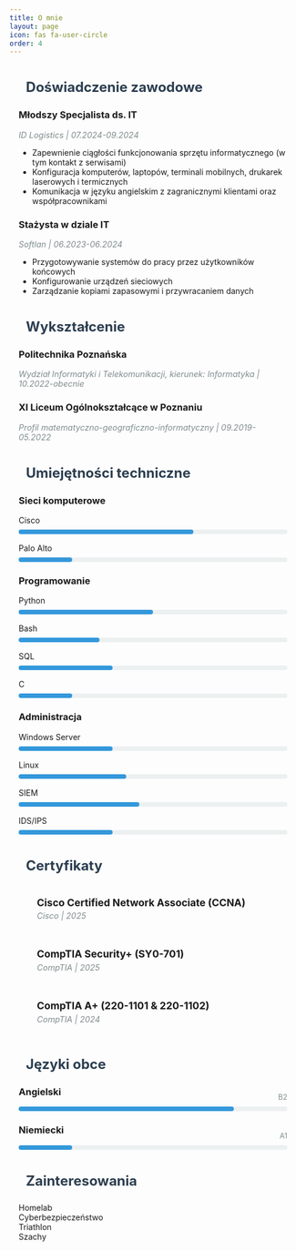 ```yaml
---
title: O mnie
layout: page
icon: fas fa-user-circle
order: 4
---
```


<div class="about-container">

<div class="section-header">
  <i class="fas fa-briefcase"></i>
  <h2>Doświadczenie zawodowe</h2>
</div>

<div class="experience-item">
  <h3>Młodszy Specjalista ds. IT</h3>
  <div class="meta">ID Logistics | 07.2024-09.2024</div>
  <ul>
    <li>Zapewnienie ciągłości funkcjonowania sprzętu informatycznego (w tym kontakt z serwisami)</li>
    <li>Konfiguracja komputerów, laptopów, terminali mobilnych, drukarek laserowych i termicznych</li>
    <li>Komunikacja w języku angielskim z zagranicznymi klientami oraz współpracownikami</li>
  </ul>
</div>

<div class="experience-item">
  <h3>Stażysta w dziale IT</h3>
  <div class="meta">Softlan | 06.2023-06.2024</div>
  <ul>
    <li>Przygotowywanie systemów do pracy przez użytkowników końcowych</li>
    <li>Konfigurowanie urządzeń sieciowych</li>
    <li>Zarządzanie kopiami zapasowymi i przywracaniem danych</li>
  </ul>
</div>

<div class="section-header">
  <i class="fas fa-graduation-cap"></i>
  <h2>Wykształcenie</h2>
</div>

<div class="education-item">
  <h3>Politechnika Poznańska</h3>
  <div class="meta">Wydział Informatyki i Telekomunikacji, kierunek: Informatyka | 10.2022-obecnie</div>
</div>

<div class="education-item">
  <h3>XI Liceum Ogólnokształcące w Poznaniu</h3>
  <div class="meta">Profil matematyczno-geograficzno-informatyczny | 09.2019-05.2022</div>
</div>


<div class="section-header">
  <i class="fas fa-code"></i>
  <h2>Umiejętności techniczne</h2>
</div>

<div class="skills-grid">
  <div class="skill-category">
    <h3><i class="fas fa-network-wired"></i> Sieci komputerowe</h3>
    <div class="skill-item">
      <div class="skill-info">
        <span>Cisco</span>
      </div>
      <div class="progress-container">
        <div class="progress-bar" style="width: 65%"></div>
      </div>
    </div>
    <div class="skill-item">
      <div class="skill-info">
        <span>Palo Alto</span>
      </div>
      <div class="progress-container">
        <div class="progress-bar" style="width: 20%"></div>
      </div>
    </div>
  </div>

  <div class="skill-category">
    <h3><i class="fas fa-laptop-code"></i> Programowanie</h3>
    <div class="skill-item">
      <div class="skill-info">
        <span>Python</span>
      </div>
      <div class="progress-container">
        <div class="progress-bar" style="width: 50%"></div>
      </div>
    </div>
    <div class="skill-item">
      <div class="skill-info">
        <span>Bash</span>
      </div>
      <div class="progress-container">
        <div class="progress-bar" style="width: 30%"></div>
      </div>
    </div>
    <div class="skill-item">
      <div class="skill-info">
        <span>SQL</span>
      </div>
      <div class="progress-container">
        <div class="progress-bar" style="width: 35%"></div>
      </div>
    </div>
    <div class="skill-item">
      <div class="skill-info">
        <span>C</span>
      </div>
      <div class="progress-container">
        <div class="progress-bar" style="width: 20%"></div>
      </div>
    </div>
  </div>

  <div class="skill-category">
    <h3><i class="fas fa-tools"></i> Administracja</h3>
    <div class="skill-item">
      <div class="skill-info">
        <span>Windows Server</span>
      </div>
      <div class="progress-container">
        <div class="progress-bar" style="width: 35%"></div>
      </div>
    </div>
    <div class="skill-item">
      <div class="skill-info">
        <span>Linux</span>
      </div>
      <div class="progress-container">
        <div class="progress-bar" style="width: 40%"></div>
      </div>
    </div>
    <div class="skill-item">
      <div class="skill-info">
        <span>SIEM</span>
      </div>
      <div class="progress-container">
        <div class="progress-bar" style="width: 45%"></div>
      </div>
    </div>
    <div class="skill-item">
      <div class="skill-info">
        <span>IDS/IPS</span>
      </div>
      <div class="progress-container">
        <div class="progress-bar" style="width: 35%"></div>
      </div>
    </div>
  </div>
</div>


<div class="section-header">
  <i class="fas fa-certificate"></i>
  <h2>Certyfikaty</h2>
</div>

<div class="certificates-grid">
  <div class="certificate-item">
    <div class="certificate-icon">
      <i class="fas fa-award"></i>
    </div>
    <div class="certificate-details">
      <h3>Cisco Certified Network Associate (CCNA)</h3>
      <div class="meta">Cisco | 2025</div>
    </div>
  </div>
  <div class="certificate-item">
    <div class="certificate-icon">
      <i class="fas fa-award"></i>
    </div>
    <div class="certificate-details">
      <h3>CompTIA Security+ (SY0-701)</h3>
      <div class="meta">CompTIA | 2025</div>
    </div>
  </div>
  <div class="certificate-item">
    <div class="certificate-icon">
      <i class="fas fa-award"></i>
    </div>
    <div class="certificate-details">
      <h3>CompTIA A+ (220-1101 & 220-1102)</h3>
      <div class="meta">CompTIA | 2024</div>
    </div>
  </div>
</div>


<div class="section-header">
  <i class="fas fa-language"></i>
  <h2>Języki obce</h2>
</div>

<div class="languages-grid">
  <div class="language-item">
    <h3>Angielski</h3>
    <div class="progress-container">
      <div class="progress-bar" style="width: 80%"></div>
      <span class="progress-text">B2</span>
    </div>
  </div>
  <div class="language-item">
    <h3>Niemiecki</h3>
    <div class="progress-container">
      <div class="progress-bar" style="width: 20%"></div>
      <span class="progress-text">A1</span>
    </div>
  </div>
</div>


<div class="section-header">
  <i class="fas fa-heart"></i>
  <h2>Zainteresowania</h2>
</div>

<div class="interests-grid">
  <div class="interest-item">
    <i class="fas fa-server"></i>
    <span>Homelab</span>
  </div>
  <div class="interest-item">
    <i class="fas fa-shield-alt"></i>
    <span>Cyberbezpieczeństwo</span>
  </div>
  <div class="interest-item">
    <i class="fas fa-person-running"></i>
    <span>Triathlon</span>
  </div>
  <div class="interest-item">
    <i class="fas fa-chess"></i>
    <span>Szachy</span>
  </div>
</div>

<!-- <div class="download-cv">
  <a href="/assets/documents/cv.pdf" class="btn btn-primary">
    <i class="fas fa-download"></i> CV w formacie PDF
  </a>
</div> -->

</div>

<style>
/* Podstawowe style */
.about-container {
  max-width: 900px;
  margin: 0 auto;
  padding: 0 1rem;
}

.section-header {
  display: flex;
  align-items: center;
  gap: 0.8rem;
  margin: 2.5rem 0 1.5rem 0;
}

.section-header h2 {
  margin: 0;
  font-size: 1.5rem;
  color: var(--heading-color);
}

/* Progress bary */
.progress-container {
  width: 100%;
  height: 8px;
  background: var(--progress-bg);
  border-radius: 4px;
  margin-top: 0.5rem;
  position: relative;
}

.progress-bar {
  height: 100%;
  border-radius: 4px;
  background: var(--accent-color);
  transition: width 0.5s ease;
}

.progress-text {
  position: absolute;
  right: 0;
  top: -1.5rem;
  font-size: 0.8rem;
  color: var(--text-muted);
}

/* Umiejętności */
.skill-item {
  margin: 1rem 0;
}

.skill-info {
  display: block;
  margin-bottom: 0.3rem;
}

/* Kolory dla motywów */
:root {
  --heading-color: #2c3e50;
  --text-color: #34495e;
  --text-muted: #7f8c8d;
  --accent-color: #3498db;
  --progress-bg: #ecf0f1;
  --card-bg: #ffffff;
  --border-color: #dfe6e9;
}

[data-theme="dark"] {
  --heading-color: #ecf0f1;
  --text-color: #bdc3c7;
  --text-muted: #95a5a6;
  --accent-color: #3498db;
  --progress-bg: #34495e;
  --card-bg: #2c3e50;
  --border-color: #34495e;
}

/* Responsywność */
@media (max-width: 768px) {
  .skills-grid {
    grid-template-columns: 1fr;
  }
}


.certificates-grid {
  display: grid;
  gap: 1rem;
}

.certificate-item {
  display: flex;
  align-items: flex-start;
  gap: 1rem;
  padding: 1rem;
  background: var(--card-bg-color);
  border-radius: 8px;
}

.certificate-icon {
  padding-top: 0.3rem;
}

.certificate-icon i {
  font-size: 1.5rem;
  color: var(--accent-color);
}

.certificate-details {
  flex: 1;
}

.certificate-details h3 {
  margin: 0 0 0.3rem 0;
  font-size: 1.1rem;
}

.meta {
  font-style: italic;
  color: var(--text-muted);
  font-size: 0.9rem;
}

</style>

<div id="pdf-viewer" style="margin-top: 3rem;"></div>
<div id="pdf-viewer"></div>

<script src="https://cdnjs.cloudflare.com/ajax/libs/pdf.js/2.10.377/pdf.min.js"></script>
<script>
  pdfjsLib.getDocument('/assets/szymon_tadych.pdf').promise.then(function(pdf) {
    pdf.getPage(1).then(function(page) {
      var scale = 1.5;
      var viewport = page.getViewport({scale: scale});
      
      var canvas = document.createElement('canvas');
      var context = canvas.getContext('2d');
      canvas.height = viewport.height;
      canvas.width = viewport.width;
      
      document.getElementById('pdf-viewer').appendChild(canvas);
      
      page.render({
        canvasContext: context,
        viewport: viewport
      });
    });
  });
</script>